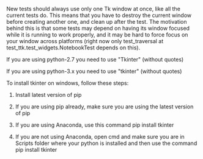 New tests should always use only one Tk window at once, like all the
current tests do. This means that you have to destroy the current window
before creating another one, and clean up after the test. The motivation
behind this is that some tests may depend on having its window focused
while it is running to work properly, and it may be hard to force focus
on your window across platforms (right now only test_traversal at
test_ttk.test_widgets.NotebookTest depends on this).


If you are using python-2.7 you need to use "Tkinter" (without quotes)

If you are using python-3.x you need to use "tkinter" (without quotes) 


To install tkinter on windows, follow these steps:

  1. Install latest version of pip
  2. If you are using pip already, make sure you are using the latest version of pip
  3. If you are using Anaconda, use this command
            pip install tkinter
            
  4. If you are not using Anaconda, open cmd and make sure you are in Scripts folder where your python is installed and then use the command 
            pip install tkinter

